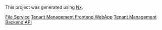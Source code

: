 This project was generated using [Nx](https://nx.dev).

[File Service](./apps/file-service/README.md)
[Tenant Management Frontend WebApp](./apps/tenant-management-webapp/README.md)
[Tenant Management Backend API](./apps/tenant-management-api/README.md)


